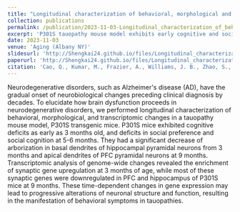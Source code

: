 ```yaml
---
title: "Longitudinal characterization of behavioral, morphological and transcriptomic changes in a tauopathy mouse model"
collection: publications
permalink: /publication/2023-11-03-Longitudinal_characterization_of_behavioral,_morphological_and_transcriptomic_changes_in_a_tauopathy_mouse_model
excerpt: 'P301S tauopathy mouse model exhibits early cognitive and social deficits, dendrite arborization reduction, and time-dependent synaptic gene expression changes, suggesting progressive neuronal dysfunction leading to behavioral symptoms in tauopathies.'
date: 2023-11-03
venue: 'Aging (Albany NY)'
slidesurl: 'http://Shengkai24.github.io/files/Longitudinal_characterization_slide.jpg'
paperurl: 'http://Shengkai24.github.io/files/Longitudinal_characterization_of_behavioral,_morphological_and_transcriptomic_changes_in_a_tauopathy_mouse_model.pdf'
citation: 'Cao, Q., Kumar, M., Frazier, A., Williams, J. B., Zhao, S., &amp; Yan, Z. (2023). Longitudinal characterization of behavioral, morphological and transcriptomic changes in a tauopathy mouse model. Aging (Albany NY), 15(21), 11697.'
---
```

Neurodegenerative disorders, such as Alzheimer&apos;s disease (AD), have the gradual onset of neurobiological changes preceding clinical diagnosis by decades. To elucidate how brain dysfunction proceeds in neurodegenerative disorders, we performed longitudinal characterization of behavioral, morphological, and transcriptomic changes in a tauopathy mouse model, P301S transgenic mice. P301S mice exhibited cognitive deficits as early as 3 months old, and deficits in social preference and social cognition at 5-6 months. They had a significant decrease of arborization in basal dendrites of hippocampal pyramidal neurons from 3 months and apical dendrites of PFC pyramidal neurons at 9 months. Transcriptomic analysis of genome-wide changes revealed the enrichment of synaptic gene upregulation at 3 months of age, while most of these synaptic genes were downregulated in PFC and hippocampus of P301S mice at 9 months. These time-dependent changes in gene expression may lead to progressive alterations of neuronal structure and function, resulting in the manifestation of behavioral symptoms in tauopathies.